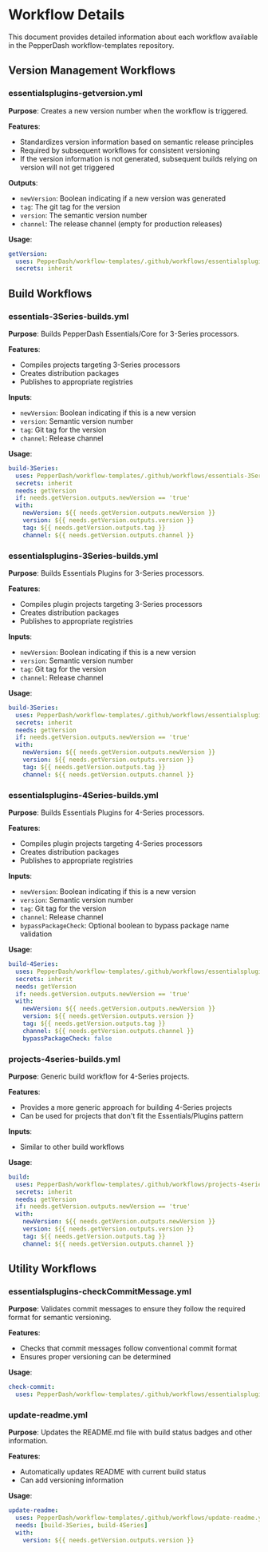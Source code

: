 # Workflow Details

This document provides detailed information about each workflow available in the PepperDash workflow-templates repository.

## Version Management Workflows

### essentialsplugins-getversion.yml

**Purpose**: Creates a new version number when the workflow is triggered.

**Features**:
- Standardizes version information based on semantic release principles
- Required by subsequent workflows for consistent versioning
- If the version information is not generated, subsequent builds relying on version will not get triggered

**Outputs**:
- `newVersion`: Boolean indicating if a new version was generated
- `tag`: The git tag for the version
- `version`: The semantic version number
- `channel`: The release channel (empty for production releases)

**Usage**:
```yaml
getVersion:
  uses: PepperDash/workflow-templates/.github/workflows/essentialsplugins-getversion.yml@main
  secrets: inherit
```

## Build Workflows

### essentials-3Series-builds.yml

**Purpose**: Builds PepperDash Essentials/Core for 3-Series processors.

**Features**:
- Compiles projects targeting 3-Series processors
- Creates distribution packages
- Publishes to appropriate registries

**Inputs**:
- `newVersion`: Boolean indicating if this is a new version
- `version`: Semantic version number
- `tag`: Git tag for the version
- `channel`: Release channel

**Usage**:
```yaml
build-3Series:
  uses: PepperDash/workflow-templates/.github/workflows/essentials-3Series-builds.yml@main
  secrets: inherit
  needs: getVersion
  if: needs.getVersion.outputs.newVersion == 'true'
  with:
    newVersion: ${{ needs.getVersion.outputs.newVersion }}
    version: ${{ needs.getVersion.outputs.version }}
    tag: ${{ needs.getVersion.outputs.tag }}
    channel: ${{ needs.getVersion.outputs.channel }}
```

### essentialsplugins-3Series-builds.yml

**Purpose**: Builds Essentials Plugins for 3-Series processors.

**Features**:
- Compiles plugin projects targeting 3-Series processors
- Creates distribution packages
- Publishes to appropriate registries

**Inputs**:
- `newVersion`: Boolean indicating if this is a new version
- `version`: Semantic version number
- `tag`: Git tag for the version
- `channel`: Release channel

**Usage**:
```yaml
build-3Series:
  uses: PepperDash/workflow-templates/.github/workflows/essentialsplugins-3Series-builds.yml@main
  secrets: inherit
  needs: getVersion
  if: needs.getVersion.outputs.newVersion == 'true'
  with:
    newVersion: ${{ needs.getVersion.outputs.newVersion }}
    version: ${{ needs.getVersion.outputs.version }}
    tag: ${{ needs.getVersion.outputs.tag }}
    channel: ${{ needs.getVersion.outputs.channel }}
```

### essentialsplugins-4Series-builds.yml

**Purpose**: Builds Essentials Plugins for 4-Series processors.

**Features**:
- Compiles plugin projects targeting 4-Series processors
- Creates distribution packages
- Publishes to appropriate registries

**Inputs**:
- `newVersion`: Boolean indicating if this is a new version
- `version`: Semantic version number
- `tag`: Git tag for the version
- `channel`: Release channel
- `bypassPackageCheck`: Optional boolean to bypass package name validation

**Usage**:
```yaml
build-4Series:
  uses: PepperDash/workflow-templates/.github/workflows/essentialsplugins-4Series-builds.yml@main
  secrets: inherit
  needs: getVersion
  if: needs.getVersion.outputs.newVersion == 'true'
  with:
    newVersion: ${{ needs.getVersion.outputs.newVersion }}
    version: ${{ needs.getVersion.outputs.version }}
    tag: ${{ needs.getVersion.outputs.tag }}
    channel: ${{ needs.getVersion.outputs.channel }}
    bypassPackageCheck: false
```

### projects-4series-builds.yml

**Purpose**: Generic build workflow for 4-Series projects.

**Features**:
- Provides a more generic approach for building 4-Series projects
- Can be used for projects that don't fit the Essentials/Plugins pattern

**Inputs**:
- Similar to other build workflows

**Usage**:
```yaml
build:
  uses: PepperDash/workflow-templates/.github/workflows/projects-4series-builds.yml@main
  secrets: inherit
  needs: getVersion
  if: needs.getVersion.outputs.newVersion == 'true'
  with:
    newVersion: ${{ needs.getVersion.outputs.newVersion }}
    version: ${{ needs.getVersion.outputs.version }}
    tag: ${{ needs.getVersion.outputs.tag }}
    channel: ${{ needs.getVersion.outputs.channel }}
```

## Utility Workflows

### essentialsplugins-checkCommitMessage.yml

**Purpose**: Validates commit messages to ensure they follow the required format for semantic versioning.

**Features**:
- Checks that commit messages follow conventional commit format
- Ensures proper versioning can be determined

**Usage**:
```yaml
check-commit:
  uses: PepperDash/workflow-templates/.github/workflows/essentialsplugins-checkCommitMessage.yml@main
```

### update-readme.yml

**Purpose**: Updates the README.md file with build status badges and other information.

**Features**:
- Automatically updates README with current build status
- Can add versioning information

**Usage**:
```yaml
update-readme:
  uses: PepperDash/workflow-templates/.github/workflows/update-readme.yml@main
  needs: [build-3Series, build-4Series]
  with:
    version: ${{ needs.getVersion.outputs.version }}
```
